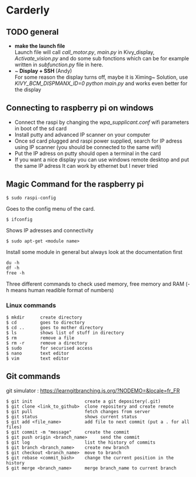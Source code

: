 # Carderly

## TODO general
* <b> make the launch file </b> </br>
Launch file will call *call_motor.py*, *main.py* in Kivy_display, *Activate_vision.py* and do some sub fonctions which can be for example written in *subfunction.py* file in here.
* ~<b> Display + SSH </b> (Andy) </br>
For some reason the display turns off, maybe it is Ximing~
Solution, use  *KIVY_BCM_DISPMANX_ID=0 python main.py* and works even better for the display

## Connecting to raspberry pi on windows
* Connect the raspi by changing the *wpa_supplicant.conf* wifi parameters in boot of the sd card
* Install putty and advanced IP scanner on your computer
* Once sd card plugged and raspi power supplied, search for IP adress using IP scanner (you should be connected to the same wifi)
* Put the IP adress on putty should open a terminal in the card
* If you want a nice display you can use windows remote desktop and put the same IP adress
It can work by ethernet but I never tried

## Magic Command for the raspberry pi
```
$ sudo raspi-config
```
Goes to the config menu of the card.
```
$ ifconfig
```
Shows IP adresses and connectivity
```
$ sudo apt-get <module name>
```
Install some module in general but always look at the documentation first
```
du -h
df -h
free -h
```
Three different commands to check used memory, free memory and RAM (-h means human readible format of numbers)
### Linux commands
```
$ mkdir      create directory
$ cd         goes to directory
$ cd ..      goes to mother directory
$ ls         shows list of stuff in directory
$ rm         remove a file
$ rm -r      remove a directory
$ sudo       for securised access
$ nano       text editor
$ vim        text editor
```

## Git commands
git simulator : https://learngitbranching.js.org/?NODEMO=&locale=fr_FR
```
$ git init                    create a git depositery(.git)
$ git clone <link_to_github>  clone repositery and create remote
$ git pull                    fetch changes from server
$ git status                  shows current status
$ git add <file_name>         add file to next commit (put a . for all files)
$ git commit -m "message"     create the commit
$ git push origin <branch_name>     send the commit
$ git log                     list the history of commits
$ git branch <branch_name>    create new branch
$ git checkout <branch_name>  move to branch
$ git rebase <commit_bash>    change the current position in the history
$ git merge <branch_name>     merge branch_name to current branch
```
